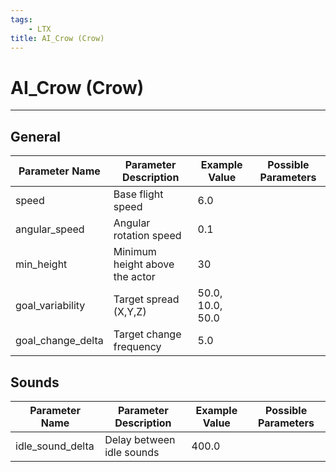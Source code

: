 ```yaml
---
tags:
    - LTX
title: AI_Crow (Crow)
---
```


# AI_Crow (Crow)

___

## General

| Parameter Name | Parameter Description | Example Value | Possible Parameters |
|---|---|---|---|
| speed | Base flight speed | 6.0 |  |
| angular_speed | Angular rotation speed | 0.1 |  |
| min_height | Minimum height above the actor | 30 |  |
| goal_variability | Target spread (X,Y,Z) | 50.0, 10.0, 50.0 |  |
| goal_change_delta | Target change frequency | 5.0 |  |

## Sounds

| Parameter Name | Parameter Description | Example Value | Possible Parameters |
|---|---|---|---|
| idle_sound_delta | Delay between idle sounds | 400.0 |  |
